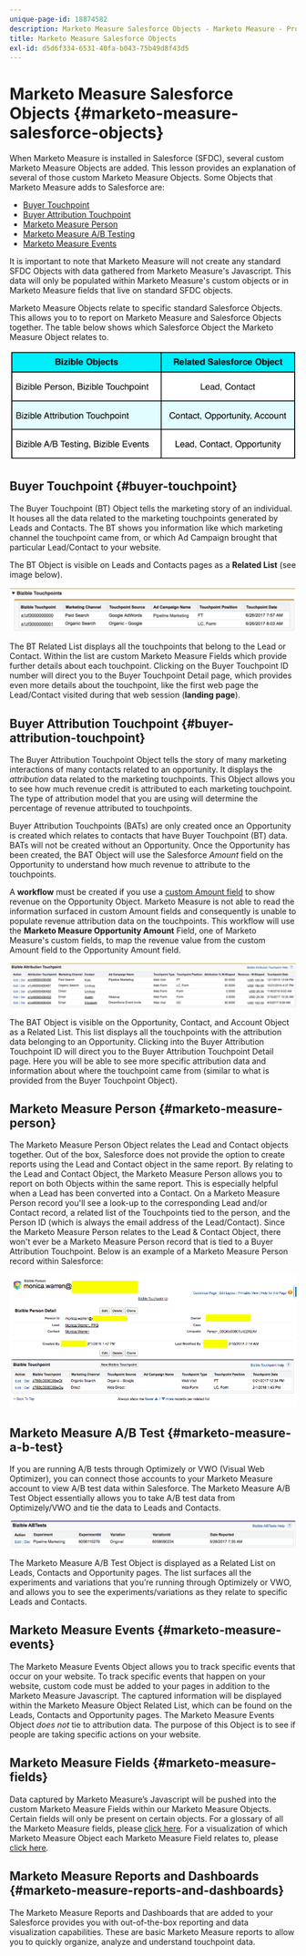```yaml
---
unique-page-id: 18874582
description: Marketo Measure Salesforce Objects - Marketo Measure - Product Documentation
title: Marketo Measure Salesforce Objects
exl-id: d5d6f334-6531-40fa-b043-75b49d8f43d5
---
```

# Marketo Measure Salesforce Objects {#marketo-measure-salesforce-objects}

When Marketo Measure is installed in Salesforce (SFDC), several custom Marketo Measure Objects are added. This lesson provides an explanation of several of those custom Marketo Measure Objects. Some Objects that Marketo Measure adds to Salesforce are:

* [Buyer Touchpoint](#touchpoint)
* [Buyer Attribution Touchpoint](#attribution)
* [Marketo Measure Person](#person)
* [Marketo Measure A/B Testing](#ab)
* [Marketo Measure Events](#events)

It is important to note that Marketo Measure will not create any standard SFDC Objects with data gathered from Marketo Measure's Javascript. This data will only be populated within Marketo Measure's custom objects or in Marketo Measure fields that live on standard SFDC objects.

Marketo Measure Objects relate to specific standard Salesforce Objects. This allows you to to report on Marketo Measure and Salesforce Objects together. The table below shows which Salesforce Object the Marketo Measure Object relates to.

![](assets/1-1.png)

## Buyer Touchpoint {#buyer-touchpoint}

The Buyer Touchpoint (BT) Object tells the marketing story of an individual. It houses all the data related to the marketing touchpoints generated by Leads and Contacts. The BT shows you information like which marketing channel the touchpoint came from, or which Ad Campaign brought that particular Lead/Contact to your website.

The BT Object is visible on Leads and Contacts pages as a **Related List** (see image below).

![](assets/2-1.png)

The BT Related List displays all the touchpoints that belong to the Lead or Contact. Within the list are custom Marketo Measure Fields which provide further details about each touchpoint. Clicking on the Buyer Touchpoint ID number will direct you to the Buyer Touchpoint Detail page, which provides even more details about the touchpoint, like the first web page the Lead/Contact visited during that web session (**landing page**).

## Buyer Attribution Touchpoint {#buyer-attribution-touchpoint}

The Buyer Attribution Touchpoint Object tells the story of many marketing interactions of many contacts related to an opportunity. It displays the *attribution* data related to the marketing touchpoints. This Object allows you to see how much revenue credit is attributed to each marketing touchpoint. The type of attribution model that you are using will determine the percentage of revenue attributed to touchpoints.

Buyer Attribution Touchpoints (BATs) are only created once an Opportunity is created which relates to contacts that have Buyer Touchpoint (BT) data. BATs will not be created without an Opportunity. Once the Opportunity has been created, the BAT Object will use the Salesforce *Amount* field on the Opportunity to understand how much revenue to attribute to the touchpoints.

A **workflow** must be created if you use a [custom Amount field](/help/advanced-marketo-measure-features/custom-revenue-amount/using-a-custom-revenue-amount-field.md) to show revenue on the Opportunity Object. Marketo Measure is not able to read the information surfaced in custom Amount fields and consequently is unable to populate revenue attribution data on the touchpoints. This workflow will use the **Marketo Measure Opportunity Amount** Field, one of Marketo Measure's custom fields, to map the revenue value from the custom Amount field to the Opportunity Amount field.

![](assets/3-1.png)

The BAT Object is visible on the Opportunity, Contact, and Account Object as a Related List. This list displays all the touchpoints with the attribution data belonging to an Opportunity. Clicking into the Buyer Attribution Touchpoint ID will direct you to the Buyer Attribution Touchpoint Detail page. Here you will be able to see more specific attribution data and information about where the touchpoint came from (similar to what is provided from the Buyer Touchpoint Object).

## Marketo Measure Person {#marketo-measure-person}

The Marketo Measure Person Object relates the Lead and Contact objects together. Out of the box, Salesforce does not provide the option to create reports using the Lead and Contact object in the same report. By relating to the Lead and Contact Object, the Marketo Measure Person allows you to report on both Objects within the same report. This is especially helpful when a Lead has been converted into a Contact. On a Marketo Measure Person record you'll see a look-up to the corresponding Lead and/or Contact record, a related list of the Touchpoints tied to the person, and the Person ID (which is always the email address of the Lead/Contact). Since the Marketo Measure Person relates to the Lead & Contact Object, there won't ever be a Marketo Measure Person record that is tied to a Buyer Attribution Touchpoint. Below is an example of a Marketo Measure Person record within Salesforce:

![](assets/4.png)

## Marketo Measure A/B Test {#marketo-measure-a-b-test}

If you are running A/B tests through Optimizely or VWO (Visual Web Optimizer), you can connect those accounts to your Marketo Measure account to view A/B test data within Salesforce. The Marketo Measure A/B Test Object essentially allows you to take A/B test data from Optimizely/VWO and tie the data to Leads and Contacts.

![](assets/5.png)

The Marketo Measure A/B Test Object is displayed as a Related List on Leads, Contacts and Opportunity pages. The list surfaces all the experiments and variations that you’re running through Optimizely or VWO, and allows you to see the experiments/variations as they relate to specific Leads and Contacts.

## Marketo Measure Events {#marketo-measure-events}

The Marketo Measure Events Object allows you to track specific events that occur on your website. To track specific events that happen on your website, custom code must be added to your pages in addition to the Marketo Measure Javascript. The captured information will be displayed within the Marketo Measure Object Related List, which can be found on the Leads, Contacts and Opportunity pages. The Marketo Measure Events Object *does not* tie to attribution data. The purpose of this Object is to see if people are taking specific actions on your website.

## Marketo Measure Fields {#marketo-measure-fields}

Data captured by Marketo Measure’s Javascript will be pushed into the custom Marketo Measure Fields within our Marketo Measure Objects. Certain fields will only be present on certain objects. For a glossary of all the Marketo Measure fields, please [click here](/help/introduction-to-marketo-measure/overview-resources/glossary-of-marketo-measure-fields.md). For a visualization of which Marketo Measure Object each Marketo Measure Field relates to, please [click here](/help/configuration-and-setup/marketo-measure-and-salesforce/marketo-measure-object-and-field-taxonomy.md).

## Marketo Measure Reports and Dashboards {#marketo-measure-reports-and-dashboards}

The Marketo Measure Reports and Dashboards that are added to your Salesforce provides you with out-of-the-box reporting and data visualization capabilities. These are basic Marketo Measure reports to allow you to quickly organize, analyze and understand touchpoint data.
